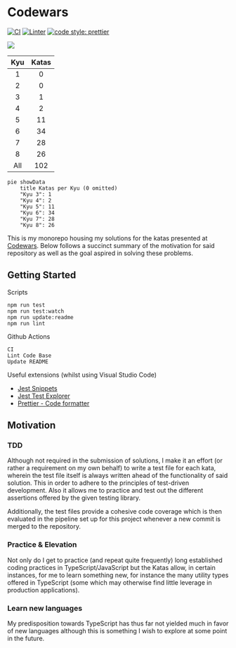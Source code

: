 # Codewars

[![CI](https://github.com/MauricioLudwig/codewars/actions/workflows/ci.yml/badge.svg)](https://github.com/MauricioLudwig/codewars/actions/workflows/ci.yml)
[![Linter](https://github.com/MauricioLudwig/codewars/actions/workflows/linter.yml/badge.svg)](https://github.com/MauricioLudwig/codewars/actions/workflows/linter.yml)
[![code style: prettier](https://img.shields.io/badge/code_style-prettier-ff69b4.svg?style=flat-square)](https://github.com/prettier/prettier)

![](https://www.codewars.com/users/MauricioLudwig/badges/large)

| Kyu | Katas |
| :-: | :-: |
|1|0|
|2|0|
|3|1|
|4|2|
|5|11|
|6|34|
|7|28|
|8|26|
|All|102|

```mermaid
pie showData
    title Katas per Kyu (0 omitted)
	"Kyu 3": 1
	"Kyu 4": 2
	"Kyu 5": 11
	"Kyu 6": 34
	"Kyu 7": 28
	"Kyu 8": 26
```

This is my monorepo housing my solutions for the katas presented at [Codewars](https://www.codewars.com/). Below follows a succinct summary of the motivation for said repository as well as the goal aspired in solving these problems.

## Getting Started

Scripts

```
npm run test
npm run test:watch
npm run update:readme
npm run lint
```

Github Actions

```
CI
Lint Code Base
Update README
```

Useful extensions (whilst using Visual Studio Code)
* [Jest Snippets](https://marketplace.visualstudio.com/items?itemName=andys8.jest-snippets)
* [Jest Test Explorer](https://marketplace.visualstudio.com/items?itemName=kavod-io.vscode-jest-test-adapter)
* [Prettier - Code formatter](https://marketplace.visualstudio.com/items?itemName=esbenp.prettier-vscode)

## Motivation

### TDD

Although not required in the submission of solutions, I make it an effort (or rather a requirement on my own behalf) to write a test file for each kata, wherein the test file itself is always written ahead of the functionality of said solution. This in order to adhere to the principles of test-driven development. Also it allows me to practice and test out the different assertions offered by the given testing library.

Additionally, the test files provide a cohesive code coverage which is then evaluated in the pipeline set up for this project whenever a new commit is merged to the repository.

### Practice & Elevation

Not only do I get to practice (and repeat quite frequently) long established coding practices in TypeScript/JavaScript but the Katas allow, in certain instances, for me to learn something new, for instance the many utility types offered in TypeScript (some which may otherwise find little leverage in production applications).

### Learn new languages

My predisposition towards TypeScript has thus far not yielded much in favor of new languages although this is something I wish to explore at some point in the future.